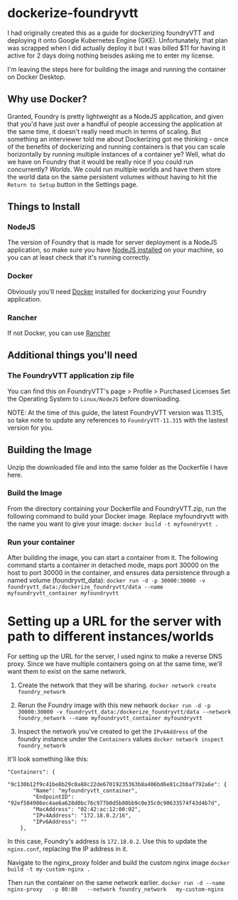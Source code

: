 # dockerize-foundryvtt

I had originally created this as a guide for dockerizing foundryVTT and deploying it onto Google Kubernetes Engine (GKE). Unfortunately, that plan was scrapped when I did actually deploy it but I was billed $11 for having it active for 2 days doing nothing beisdes asking me to enter my license.

I'm leaving the steps here for building the image and running the container on Docker Desktop.

## Why use Docker?

Granted, Foundry is pretty lightweight as a NodeJS application, and given that you'd have just over a handful of people accessing the application at the same time, it doesn't really need much in terms of scaling. But something an interviewer told me about Dockerizing got me thinking - once of the benefits of dockerizing and running containers is that you can scale horizontally by running multiple instances of a container ye? Well, what do we have on Foundry that it would be really nice if you could run concurrently? _Worlds_. We could run multiple worlds and have them store the world data on the same persistent volumes without having to hit the `Return to Setup` button in the Settings page.

## Things to Install

### NodeJS

The version of Foundry that is made for server deployment is a NodeJS application, so make sure you have [NodeJS installed](https://nodejs.org/en/download) on your machine, so you can at least check that it's running correctly. 

### Docker

Obviously you'll need [Docker](https://www.docker.com/products/docker-desktop/) installed for dockerizing your Foundry application.

### Rancher

If not Docker, you can use [Rancher](https://rancherdesktop.io/)

## Additional things you'll need

### The FoundryVTT application zip file

You can find this on FoundryVTT's page > Profile > Purchased Licenses
Set the Operating System to `Linux/NodeJS` before downloading.

NOTE: At the time of this guide, the latest FoundryVTT version was 11.315, so take note to update any references to `FoundryVTT-11.315` with the lastest version for you.

## Building the Image

Unzip the downloaded file and into the same folder as the Dockerfile I have here.

### Build the Image
From the directory containing your Dockerfile and FoundryVTT.zip, run the following command to build your Docker image. Replace myfoundryvtt with the name you want to give your image:
```docker build -t myfoundryvtt .```

### Run your container
After building the image, you can start a container from it. The following command starts a container in detached mode, maps port 30000 on the host to port 30000 in the container, and ensures data persistence through a named volume (foundryvtt_data):
```docker run -d -p 30000:30000 -v foundryvtt_data:/dockerize_foundryvtt/data --name myfoundryvtt_container myfoundryvtt```

# Setting up a URL for the server with path to different instances/worlds

For setting up the URL for the server, I used nginx to make a reverse DNS proxy. Since we have multiple containers going on at the same time, we'll want them to exist on the same network.

1. Create the network that they will be sharing.
```docker network create foundry_network```

2. Rerun the Foundry image with this new network
```docker run -d -p 30000:30000 -v foundryvtt_data:/dockerize_foundryvtt/data --network foundry_network --name myfoundryvtt_container myfoundryvtt```

3. Inspect the network you've created to get the `IPv4Address` of the foundry instance under the `Containers` values
```docker network inspect foundry_network```

It'll look something like this:
```
"Containers": {
    "9c130b12f9c41be8b29c0a88c22de67019235363b8a406bd6e81c2bbaf792a6e": {
        "Name": "myfoundryvtt_container",
        "EndpointID": "92ef584986ec4ae6a628d0bc76c977b0d5b80bb9c0e35c0c90633574f43d4b7d",
        "MacAddress": "02:42:ac:12:00:02",
        "IPv4Address": "172.18.0.2/16",
        "IPv6Address": ""
    },
```
In this case, Foundry's address is `172.18.0.2`. Use this to update the `nginx.conf`, replacing the IP address in it.

Navigate to the nginx_proxy folder and build the custom nginx image
```docker build -t my-custom-nginx .```

Then run the container on the same network earlier.
```docker run -d --name nginx-proxy   -p 80:80   --network foundry_network   my-custom-nginx```
